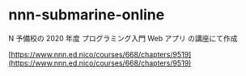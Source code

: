 # nnn-submarine-online

N 予備校の 2020 年度 プログラミング入門 Web アプリ の講座にて作成

[https://www.nnn.ed.nico/courses/668/chapters/9519](https://www.nnn.ed.nico/courses/668/chapters/9519)
